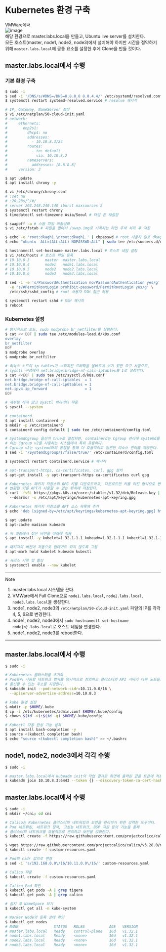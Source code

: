 # Kubernetes 환경 구축
VMWare에서
<br/>
![image](https://github.com/user-attachments/assets/b58ff538-911c-47d2-a190-69f003033fb7)<br/>
해당 환경으로 master.labs.local을 만들고, Ubuntu live server를 설치한다.
<br/>
모든 호스트(master, node1, node2, node3)에서 설치해야 하지만 시간을 절약하기 위해 `master.labs.local`에 공통 요소를 설정한 후에 Clone을 만들 것이다.
<br/>
## master.labs.local에서 수행
### 기본 환경 구축
```bash
$ sudo -i
$ sed -i '/DNS/s/#DNS=/DNS=8.8.8.8 8.8.4.4/' /etc/systemd/resolved.conf # 네임 서버 변경
$ systemctl restart systemd-resolved.service # resolve 재시작

# IP, Gateway, NameServer 설정
$ vi /etc/netplan/50-cloud-init.yaml
# network:
#     ethernets:
#       enp2s1:
#         dhcp4: no
#         addresses:
#           - 10.10.8.3/24
#         routes:
#           - to: default
#             via: 10.10.8.2
#         nameservers:
#           addresses: [8.8.8.8]
#     version: 2

$ apt update
$ apt install chrony -y

$ vi /etc/chrony/chrony.conf
# :set nu
# :20,23s/^/#/
# server 203.248.240.140 iburst maxsources 2
$ systemctl restart chrony
$ timedatectl set-timezone Asia/Seoul # 타임 존 재설정

$ swapoff -a # 스왑 파일 비활성화
$ vi /etc/fstab # 파일을 열어서 /swap.img로 시작하는 라인 주석 처리 후 저장

$ echo -e 'root:dkagh1.\nroot:dkagh1.' | chpasswd # root 사용자 암호 dkagh1.으로 설정
$ echo "ubuntu  ALL=(ALL:ALL) NOPASSWD:ALL" | sudo tee /etc/sudoers.d/ubuntu # sudo -i 시 암호 묻지 않게 하기

$ hostnamectl set-hostname master.labs.local # 호스트 네임 설정
$ vi /etc/hosts # 호스트 파일 등록
# 10.10.8.3       master  master.labs.local
# 10.10.8.4       node1   node1.labs.local
# 10.10.8.5       node2   node2.labs.local
# 10.10.8.6       node3   node3.labs.local

$ sed -i -e 's/PasswordAuthentication no/PasswordAuthentication yes/g' \
  -e 's/#PermitRootLogin prohibit-password/PermitRootLogin yes/g' \ 
  /etc/ssh/sshd_config # root 사용자 SSH 접근 허용

$ systemctl restart sshd # SSH 재시작
$ reboot
```
### Kubernetes 설정
```bash
# 명시적으로 로드, sudo modprobe br_netfilter를 실행한다.
$ cat << EOF | sudo tee /etc/modules-load.d/k8s.conf 
overlay 
br_netfilter 
EOF
$ modprobe overlay
$ modprobe br_netfilter

# 리눅스 노드의 ip tables가 브리지된 트래픽을 올바르게 보기 위한 요구 사항으로,
# sysctl 구성에서 net.bridge.bridge-nf-call-iptables를 1로 설정한다.
$ cat <<EOF | sudo tee /etc/sysctl.d/k8s.conf 
net.bridge.bridge-nf-call-iptables  = 1 
net.bridge.bridge-nf-call-ip6tables = 1
net.ipv4.ip_forward                 = 1 
EOF

# 재부팅 하지 않고 sysctl 파라미터 적용
$ sysctl --system

# containerd
$ apt install containerd -y
$ mkdir -p /etc/containerd
$ containerd config default | sudo tee /etc/containerd/config.toml

# SystemdCgroup 옵션이 true로 설정되면, containerd는 Cgroup 관리에 systemd를 사용하게 된다.
# 이는 Cgroup v2를 사용하는 시스템에서 특히 유용하다.
# Cgroup v2는 systemd와의 통합을 통해 더 효율적이고 일관된 리소스 관리를 제공한다.
$ sed -i '/SystemdCgroup/s/false/true/' /etc/containerd/config.toml

$ systemctl restart containerd.service # 재시작

# apt-transport-https, ca-certificates, curl, gpg 설치
$ apt-get install -y apt-transport-https ca-certificates curl gpg

# Kubernetes 패키지 저장소의 GPG 키를 다운로드하고, 다운로드한 키를 이진 형식으로 변환 후
# 변환된 키를 APT가 사용할 수 있는 위치에 저장한다.
$ curl -fsSL https://pkgs.k8s.io/core:/stable:/v1.32/deb/Release.key | sudo gpg \ 
  --dearmor -o /etc/apt/keyrings/kubernetes-apt-keyring.gpg

# Kubernetes 패키지 저장소를 APT 소스 목록에 추가
$ echo 'deb [signed-by=/etc/apt/keyrings/kubernetes-apt-keyring.gpg] https://pkgs.k8s.io/core:/stable:/v1.32/deb/ /' | sudo tee /etc/apt/sources.list.d/kubernetes.list

$ apt update
$ apt-cache madison kubeadm

# 위 과정에서 찾은 버전을 아래에 적용
$ apt install -y kubelet=1.32.1-1.1 kubeadm=1.32.1-1.1 kubectl=1.32.1-1.1

# 패키지의 버전이 자동으로 업데이트 되지 않도록 고정
$ apt-mark hold kubelet kubeadm kubectl

# 서비스 시작 및 활성
$ systemctl enable --now kubelet
```
---
>[!Note]
>1. master.labs.local 시스템을 끈다.
>2. VMWare에서 Full Clone으로 `node1.labs.local`, `node2.labs.local`, `node3.labs.local`을 생성한다.
>3. node1, node2, node3의 `/etc/netplan/50-cloud-init.yaml` 파일의 IP를 각각 4, 5, 6으로 변경한다.
>4. node1, node2, node3에서 `sudo hostnamectl set-hostname node{n}.labs.local`로 호스트 네임을 변경한다.
>5. node1, node2, node3를 reboot한다.
---
## master.labs.local에서 수행
```bash
$ sudo -i

# Kubernetes 클러스터를 초기화
# Pod들이 사용할 네트워크 범위를 명시적으로 정의하고 클러스터의 API 서버가 다른 노드들과
# 통신할 수 있는 주소를 지정한다.
$ kubeadm init --pod-network-cidr=10.11.0.0/16 \
  --apiserver-advertise-address=10.10.8.3

# kube 환경 설정
$ mkdir -p $HOME/.kube
$ cp -i /etc/kubernetes/admin.conf $HOME/.kube/config
$ chown $(id -u):$(id -g) $HOME/.kube/config

# Kubectl 자동 완성 기능 설치
$ apt install bash-completion -y
$ source <(kubectl completion bash)
$ echo "source <(kubectl completion bash)" >> ~/.bashrc
```

## node1, node2, node3에서 각각 수행
```bash
$ sudo -i

# master.labs.local에서 kubeadm init의 작업 결과로 화면에 출력된 값을 토큰에 적용
$ kubeadm join 10.10.8.3:6443 --token {} --discovery-token-ca-cert-hash {}
```

## master.labs.local에서 수행
```bash
$ sudo -i
$ mkdir ~/cni; cd cni

# Calico는 Kubernetes 클러스터의 네트워킹과 보안을 관리하기 위한 강력한 도구이다.
# Pod 네트워킹, 네트워크 정책, 고성능 네트워크, BGP 지원 등의 기능을 통해
# 클러스터의 네트워크를 효율적으로 관리하고 보안을 강화한다.
$ kubectl create -f https://raw.githubusercontent.com/projectcalico/calico/v3.28.0/manifests/tigera-operator.yaml

$ wget https://raw.githubusercontent.com/projectcalico/calico/v3.28.0/manifests/custom-resources.yaml
$ kubectl create -f custom-resources.yaml

# Pod의 cidr 값으로 변경
$ sed -i 's/192.168.0.0\/16/10.11.0.0\/16/' custom-resources.yaml

# Calico 적용
$ kubectl create -f custom-resources.yaml

# Calico Pod 확인
$ kubectl get pods -A | grep tigera
$ kubectl get pods -A | grep calico

# 설치 후 NameSpace 보기
$ kubectl get all -n kube-system

# Worker Node의 등록 상태 확인
$ kubectl get nodes
# NAME                STATUS   ROLES           AGE   VERSION
# master.labs.local   Ready    control-plane   16d   v1.32.1
# node1.labs.local    Ready    <none>          16d   v1.32.1
# node2.labs.local    Ready    <none>          16d   v1.32.1
# node3.labs.local    Ready    <none>          16d   v1.32.1
```
